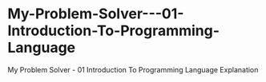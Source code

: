 # My-Problem-Solver---01-Introduction-To-Programming-Language
My Problem Solver - 01 Introduction To Programming Language Explanation

